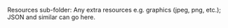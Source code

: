 Resources sub-folder: Any extra resources e.g. graphics (jpeg, png, etc.); JSON and similar can go here.
